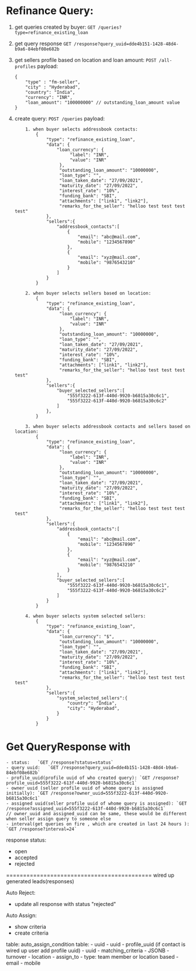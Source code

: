 # Refinance Query:

1. get queries created by buyer: `GET /queries?type=refinance_existing_loan`
2. get query response `GET /response?query_uuid=dde4b151-1428-48d4-b9a6-84ebf08e682b`
3. get sellers profile based on location and loan amount: `POST /all-profiles`
   payload:
   ```
   {
       "type" : "fm-seller",
       "city" : "Hyderabad",
       "country": "India",
       "currency": "INR",
       "loan_amount": "100000000" // outstanding_loan_amount value
   }
   ```
4. create query: `POST /queries`
   payload:

   ```
       1. when buyer selects addressbook contacts:
           {
               "type": "refinance_existing_loan",
               "data": {
                   "loan_currency": {
                        "label": "INR",
                        "value": "INR"
                    },
                    "outstanding_loan_amount": "10000000",
                    "loan_type": "",
                    "loan_taken_date": "27/09/2021",
                    "maturity_date": "27/09/2022",
                    "interest_rate": "10%",
                    "funding_bank": "SBI",
                    "attachments": ["link1", "link2"],
                    "remarks_for_the_seller": "helloo test test test test"
               },
               "sellers":{
                   "addressbook_contacts":[
                       {
                           "email": "abc@mail.com",
                           "mobile": "1234567890"
                       },
                       {
                           "email": "xyz@mail.com",
                           "mobile": "9876543210"
                       }
                   ]
               }
           }

       2. when buyer selects sellers based on location:
           {
               "type": "refinance_existing_loan",
               "data": {
                    "loan_currency": {
                        "label": "INR",
                        "value": "INR"
                    },
                    "outstanding_loan_amount": "10000000",
                    "loan_type": "",
                    "loan_taken_date": "27/09/2021",
                    "maturity_date": "27/09/2022",
                    "interest_rate": "10%",
                    "funding_bank": "SBI",
                    "attachments": ["link1", "link2"],
                    "remarks_for_the_seller": "helloo test test test test"
               },
               "sellers":{
                   "buyer_selected_sellers":[
                       "555f3222-613f-440d-9920-b6815a30c6c1",
                       "555f3222-613f-440d-9920-b6815a30c6c2"
                   ]
               },
           }

       3. when buyer selects addressbook contacts and sellers based on location:
           {
               "type": "refinance_existing_loan",
               "data": {
                    "loan_currency": {
                        "label": "INR",
                        "value": "INR"
                    },
                    "outstanding_loan_amount": "10000000",
                    "loan_type": "",
                    "loan_taken_date": "27/09/2021",
                    "maturity_date": "27/09/2022",
                    "interest_rate": "10%",
                    "funding_bank": "SBI",
                    "attachments": ["link1", "link2"],
                    "remarks_for_the_seller": "helloo test test test test"
               },
               "sellers":{
                   "addressbook_contacts":[
                       {
                           "email": "abc@mail.com",
                           "mobile": "1234567890"
                       },
                       {
                           "email": "xyz@mail.com",
                           "mobile": "9876543210"
                       }
                   ],
                   "buyer_selected_sellers":[
                       "555f3222-613f-440d-9920-b6815a30c6c1",
                       "555f3222-613f-440d-9920-b6815a30c6c2"
                   ]
               }
           }

       4. when buyer selects system selected sellers:
           {
               "type": "refinance_existing_loan",
               "data": {
                    "loan_currency": "$",
                    "outstanding_loan_amount": "10000000",
                    "loan_type": "",
                    "loan_taken_date": "27/09/2021",
                    "maturity_date": "27/09/2022",
                    "interest_rate": "10%",
                    "funding_bank": "SBI",
                    "attachments": ["link1", "link2"],
                    "remarks_for_the_seller": "helloo test test test test"
               },
               "sellers":{
                   "system_selected_sellers":{
                       "country": "India",
                       "city": "Hyderabad",
                   }
               }
           }
   ```

# Get QueryResponse with

    - status:   `GET /response?status=status`
    - query uuid:   `GET /response?query_uuid=dde4b151-1428-48d4-b9a6-84ebf08e682b`
    - profile_uuid(profile uuid of who created query): `GET /response?profile_uuid=555f3222-613f-440d-9920-b6815a30c6c1`
    - owner uuid (seller profile uuid of whome query is assigned initially): `GET /response?owner_uuid=555f3222-613f-440d-9920-b6815a30c6c1`
    - assigned uuid(seller profile uuid of whome query is assigned): `GET /response?assigned_uuid=555f3222-613f-440d-9920-b6815a30c6c1`
    // owner_uuid and assigned_uuid can be same, these would be different when seller assign query to someone else
    - interval(get queries on fire , which are created in last 24 hours ): `GET /response?interval=24`

response status:

- open
- accepted
- rejected

===========================================
wired up generated leads(responses)

Auto Reject:

- update all response with status "rejected"

Auto Assign:

- show criteria
- create criteria

table:
auto_assign_condition table: - uuid - uuid - profile_uuid (if contact is wired up user add profile uuid) - uuid - matching_criteria - JSONB - turnover - location - assign_to - type: team member or location based - email - mobile
